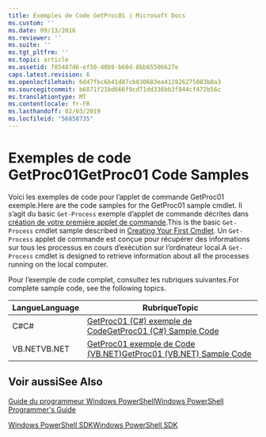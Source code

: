 ```yaml
---
title: Exemples de Code GetProc01 | Microsoft Docs
ms.custom: ''
ms.date: 09/13/2016
ms.reviewer: ''
ms.suite: ''
ms.tgt_pltfrm: ''
ms.topic: article
ms.assetid: f85487d6-ef50-40b9-b60d-8bb65506627e
caps.latest.revision: 6
ms.openlocfilehash: 6d47fbc6b41d87cb830683ea412826275083b8a3
ms.sourcegitcommit: b6871f21bd666f9cd71dd336bb3f844cf472b56c
ms.translationtype: MT
ms.contentlocale: fr-FR
ms.lasthandoff: 02/03/2019
ms.locfileid: "56858735"
---
```

# <a name="getproc01-code-samples"></a><span data-ttu-id="9c2b6-102">Exemples de code GetProc01</span><span class="sxs-lookup"><span data-stu-id="9c2b6-102">GetProc01 Code Samples</span></span>

<span data-ttu-id="9c2b6-103">Voici les exemples de code pour l’applet de commande GetProc01 exemple.</span><span class="sxs-lookup"><span data-stu-id="9c2b6-103">Here are the code samples for the GetProc01 sample cmdlet.</span></span> <span data-ttu-id="9c2b6-104">Il s’agit du basic `Get-Process` exemple d’applet de commande décrites dans [création de votre première applet de commande](../cmdlet/creating-a-cmdlet-without-parameters.md).</span><span class="sxs-lookup"><span data-stu-id="9c2b6-104">This is the basic `Get-Process` cmdlet sample described in [Creating Your First Cmdlet](../cmdlet/creating-a-cmdlet-without-parameters.md).</span></span> <span data-ttu-id="9c2b6-105">Un `Get-Process` applet de commande est conçue pour récupérer des informations sur tous les processus en cours d’exécution sur l’ordinateur local.</span><span class="sxs-lookup"><span data-stu-id="9c2b6-105">A `Get-Process` cmdlet is designed to retrieve information about all the processes running on the local computer.</span></span>

<span data-ttu-id="9c2b6-106">Pour l’exemple de code complet, consultez les rubriques suivantes.</span><span class="sxs-lookup"><span data-stu-id="9c2b6-106">For complete sample code, see the following topics.</span></span>

|<span data-ttu-id="9c2b6-107">Langue</span><span class="sxs-lookup"><span data-stu-id="9c2b6-107">Language</span></span>|<span data-ttu-id="9c2b6-108">Rubrique</span><span class="sxs-lookup"><span data-stu-id="9c2b6-108">Topic</span></span>|
|--------------|-----------|
|<span data-ttu-id="9c2b6-109">C#</span><span class="sxs-lookup"><span data-stu-id="9c2b6-109">C#</span></span>|[<span data-ttu-id="9c2b6-110">GetProc01 (C#) exemple de Code</span><span class="sxs-lookup"><span data-stu-id="9c2b6-110">GetProc01 (C#) Sample Code</span></span>](./getproc01-csharp-sample-code.md)|
|<span data-ttu-id="9c2b6-111">VB.NET</span><span class="sxs-lookup"><span data-stu-id="9c2b6-111">VB.NET</span></span>|[<span data-ttu-id="9c2b6-112">GetProc01 exemple de Code (VB.NET)</span><span class="sxs-lookup"><span data-stu-id="9c2b6-112">GetProc01 (VB.NET) Sample Code</span></span>](./getproc01-vb-net-sample-code.md)|

## <a name="see-also"></a><span data-ttu-id="9c2b6-113">Voir aussi</span><span class="sxs-lookup"><span data-stu-id="9c2b6-113">See Also</span></span>

[<span data-ttu-id="9c2b6-114">Guide du programmeur Windows PowerShell</span><span class="sxs-lookup"><span data-stu-id="9c2b6-114">Windows PowerShell Programmer's Guide</span></span>](./windows-powershell-programmer-s-guide.md)

[<span data-ttu-id="9c2b6-115">Windows PowerShell SDK</span><span class="sxs-lookup"><span data-stu-id="9c2b6-115">Windows PowerShell SDK</span></span>](../windows-powershell-reference.md)